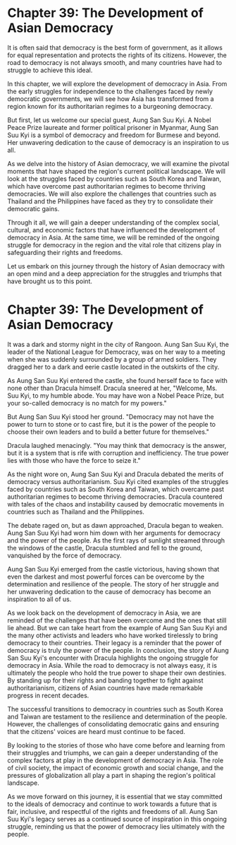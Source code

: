 # Chapter 39: The Development of Asian Democracy

It is often said that democracy is the best form of government, as it allows for equal representation and protects the rights of its citizens. However, the road to democracy is not always smooth, and many countries have had to struggle to achieve this ideal.

In this chapter, we will explore the development of democracy in Asia. From the early struggles for independence to the challenges faced by newly democratic governments, we will see how Asia has transformed from a region known for its authoritarian regimes to a burgeoning democracy.

But first, let us welcome our special guest, Aung San Suu Kyi. A Nobel Peace Prize laureate and former political prisoner in Myanmar, Aung San Suu Kyi is a symbol of democracy and freedom for Burmese and beyond. Her unwavering dedication to the cause of democracy is an inspiration to us all.

As we delve into the history of Asian democracy, we will examine the pivotal moments that have shaped the region's current political landscape. We will look at the struggles faced by countries such as South Korea and Taiwan, which have overcome past authoritarian regimes to become thriving democracies. We will also explore the challenges that countries such as Thailand and the Philippines have faced as they try to consolidate their democratic gains.

Through it all, we will gain a deeper understanding of the complex social, cultural, and economic factors that have influenced the development of democracy in Asia. At the same time, we will be reminded of the ongoing struggle for democracy in the region and the vital role that citizens play in safeguarding their rights and freedoms.

Let us embark on this journey through the history of Asian democracy with an open mind and a deep appreciation for the struggles and triumphs that have brought us to this point.
# Chapter 39: The Development of Asian Democracy

It was a dark and stormy night in the city of Rangoon. Aung San Suu Kyi, the leader of the National League for Democracy, was on her way to a meeting when she was suddenly surrounded by a group of armed soldiers. They dragged her to a dark and eerie castle located in the outskirts of the city. 

As Aung San Suu Kyi entered the castle, she found herself face to face with none other than Dracula himself. Dracula sneered at her, "Welcome, Ms. Suu Kyi, to my humble abode. You may have won a Nobel Peace Prize, but your so-called democracy is no match for my powers."

But Aung San Suu Kyi stood her ground. "Democracy may not have the power to turn to stone or to cast fire, but it is the power of the people to choose their own leaders and to build a better future for themselves."

Dracula laughed menacingly. "You may think that democracy is the answer, but it is a system that is rife with corruption and inefficiency. The true power lies with those who have the force to seize it."

As the night wore on, Aung San Suu Kyi and Dracula debated the merits of democracy versus authoritarianism. Suu Kyi cited examples of the struggles faced by countries such as South Korea and Taiwan, which overcame past authoritarian regimes to become thriving democracies. Dracula countered with tales of the chaos and instability caused by democratic movements in countries such as Thailand and the Philippines.

The debate raged on, but as dawn approached, Dracula began to weaken. Aung San Suu Kyi had worn him down with her arguments for democracy and the power of the people. As the first rays of sunlight streamed through the windows of the castle, Dracula stumbled and fell to the ground, vanquished by the force of democracy.

Aung San Suu Kyi emerged from the castle victorious, having shown that even the darkest and most powerful forces can be overcome by the determination and resilience of the people. The story of her struggle and her unwavering dedication to the cause of democracy has become an inspiration to all of us.

As we look back on the development of democracy in Asia, we are reminded of the challenges that have been overcome and the ones that still lie ahead. But we can take heart from the example of Aung San Suu Kyi and the many other activists and leaders who have worked tirelessly to bring democracy to their countries. Their legacy is a reminder that the power of democracy is truly the power of the people.
In conclusion, the story of Aung San Suu Kyi's encounter with Dracula highlights the ongoing struggle for democracy in Asia. While the road to democracy is not always easy, it is ultimately the people who hold the true power to shape their own destinies. By standing up for their rights and banding together to fight against authoritarianism, citizens of Asian countries have made remarkable progress in recent decades.

The successful transitions to democracy in countries such as South Korea and Taiwan are testament to the resilience and determination of the people. However, the challenges of consolidating democratic gains and ensuring that the citizens' voices are heard must continue to be faced. 

By looking to the stories of those who have come before and learning from their struggles and triumphs, we can gain a deeper understanding of the complex factors at play in the development of democracy in Asia. The role of civil society, the impact of economic growth and social change, and the pressures of globalization all play a part in shaping the region's political landscape.

As we move forward on this journey, it is essential that we stay committed to the ideals of democracy and continue to work towards a future that is fair, inclusive, and respectful of the rights and freedoms of all. Aung San Suu Kyi's legacy serves as a continued source of inspiration in this ongoing struggle, reminding us that the power of democracy lies ultimately with the people.